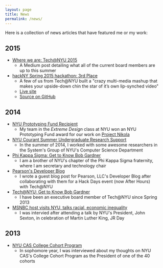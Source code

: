 ```yaml
---
layout: page
title: News
permalink: /news/
---
```


Here is a collection of news articles that have featured me or my work:

## 2015
- [Where we are: Tech@NYU
2015](https://medium.com/@TechatNYU/where-we-are-tech-nyu-2015-a5916a25fbfa)
  + A Medium post detailing what all of the current board members are up to
    this summer
- [hackNY Spring 2015 hackathon: 3rd Place](http://challengepost.com/software/chintastic-photo-booth)
  + A few of us from Tech@NYU built a "crazy multi-media mashup that makes your
    upside-down chin the star of it’s own lip-synched video"
  + [Live site](http://96.126.111.209/)
  + [Source on GitHub](https://github.com/rgardner/chintastic)


## 2014
- [NYU Prototyping Fund Recipient](http://nyuentrepreneur.com/announcing-the-fall-14-prototyping-fund-awards/)
  + My team in the *Extreme Design* class at NYU won an NYU Prototyping Fund
    award for our work on [Project Nikola](http://project-nikola.github.io/)
- [NYU Courant Summer Undergraduate Research Support](http://news.cs.nyu.edu/News.html)
  + In the summer of 2014, I worked with some awesome researchers in the
  System's Group of NYU's Computer Science Department
- [Phi Kappa Sigma: Get to Know Bob Gardner](https://www.facebook.com/NYUSkulls/photos/a.761902210542949.1073741830.322590137807494/772882586111578/?type=1)
  + I am a brother of NYU's chapter of the Phi Kappa Sigma fraternity, where
    I am secretary and technology chair
- [Pearson's Developer Blog](http://developer.pearson.com/blog/recap-technyus-hacknight-pearsons-new-york-office)
  + I wrote a guest blog post for Pearson, LLC's Developer Blog after
  collaborating with them for a Hack Days event (now After Hours) with
  Tech@NYU
- [Tech@NYU: Get to Know Bob Gardner](http://techatnyu.tumblr.com/post/82200405221/get-to-know-bob-gardner)
  + I have been an executive board member of Tech@NYU since Spring 2013
- [MSNBC host visits NYU, talks racial, economic inequality](http://www.nyunews.com/2014/02/08/mlk-2/)
  + I was intervied after attending a talk by NYU's President, John Sexton, in
    celebration of Martin Luther King, JR Day

## 2013
- [NYU CAS College Cohort Program](http://www.nyunews.com/2013/09/11/cohort/)
  + In sophomore year, I was interviewed about my thoughts on NYU CAS's College
    Cohort Program as the President of one of the 40 cohorts
